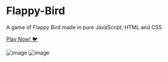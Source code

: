 # Flappy-Bird
A game of Flappy Bird made in pure JavaScript, HTML and CSS

[Play Now! :bird:](https://flappy-bird-avital.on.fleek.co/)

![image](https://user-images.githubusercontent.com/57085913/111348071-82056d00-8688-11eb-9e94-26d7c8e36823.png)
![image](https://user-images.githubusercontent.com/57085913/111348200-a103ff00-8688-11eb-83f2-67ea2b10b7d9.png)



